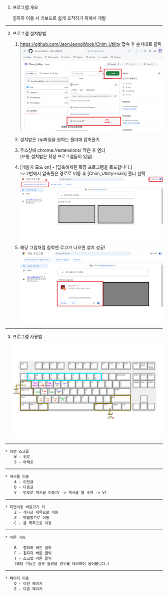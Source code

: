 1. 프로그램 개요

    침하하 이용 시 키보드로 쉽게 조작하기 위해서 개발

<hr>

2. 프로그램 설치방법

    1. https://github.com/JeonJeongWook/Chim_Utility 접속 후 순서대로 클릭
    ![설치_1](./img/readme/install_1.png)

    2. 설치받은 zip파일을 원하는 폴더에 압축풀기

    3. 주소창에 chrome://extensions/ 적은 후 엔터  
    (보통 설치받은 확장 프로그램들이 있음)

    4. [개발자 모드 on] - [압축해제된 확장 프로그램을 로드합니다.]  
    -> 2번에서 압축풀은 경로로 이동 후 [Chim_Utility-main] 폴더 선택
    ![설치_2](./img/readme/install_2.png)

    4. 해당 그림처럼 침착맨 로고가 나오면 설치 성공!
    ![설치_3](./img/readme/install_3.png)

<hr>

3. 프로그램 사용법

    ![키_설명](./img/readme/key_explain.png)

<hr>

    * 화면 스크롤  
        W - 위로  
        S - 아래로  

<hr>

    * 게시물 이동  
        A - 이전글  
        D - 다음글  
        V - 번호로 게시글 이동(V -> 게시글 옆 숫자 -> V)

<hr>

    * 화면이동 바로가기 키  
        Z - 게시글 제목으로 이동  
        X - 댓글창으로 이동  
        C - 글 목록으로 이동  

<hr>

    * 버튼 기능 

        R - 침하하 버튼 클릭  
        F - 침흑흑 버튼 클릭  
        T - 스크랩 버튼 클릭  
        (해당 기능은 잘못 눌렀을 경우를 대비하여 물어봅니다.)
        
<hr>

    * 페이지 이동  
        Q - 이전 페이지
        E - 다음 페이지